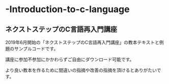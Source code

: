 # -Introduction-to-c-language
## ネクストステップのC言語再入門講座

2019年6月開始の「ネクストステップのC言語再入門講座」の教本テキストと例題のサンプルコードです。

講座に参加不参加にかかわらずご自由にダウンロード可能です。

より良い教本を作るために間違いの指摘や改善の指摘を頂けるとありがたいです。

